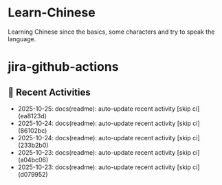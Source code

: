 # Learn-Chinese
Learning Chinese since the basics, some characters and try to speak the language.

# jira-github-actions
## 📌 Recent Activities
<!--START_SECTION:activity-->
- 2025-10-25: docs(readme): auto-update recent activity [skip ci] (ea8123d)
- 2025-10-24: docs(readme): auto-update recent activity [skip ci] (86102bc)
- 2025-10-24: docs(readme): auto-update recent activity [skip ci] (233b2b0)
- 2025-10-23: docs(readme): auto-update recent activity [skip ci] (a04bc06)
- 2025-10-23: docs(readme): auto-update recent activity [skip ci] (d079952)
<!--END_SECTION:activity-->
